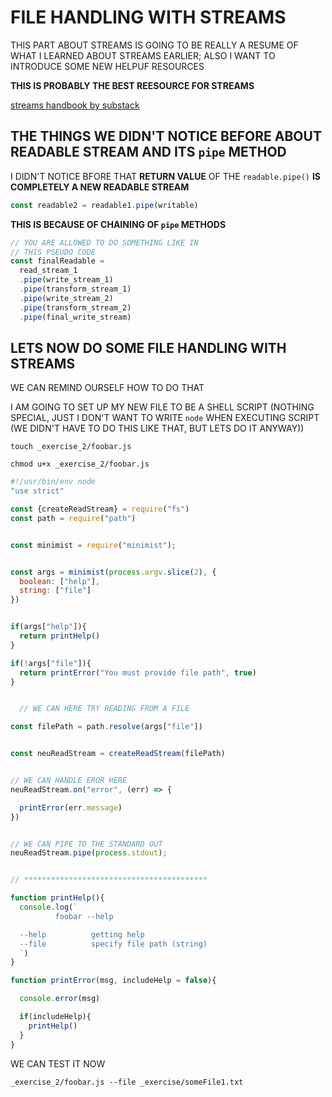 # FILE HANDLING WITH STREAMS

THIS PART ABOUT STREAMS IS GOING TO BE REALLY A RESUME OF WHAT I LEARNED ABOUT STREAMS EARLIER; ALSO I WANT TO INTRODUCE SOME NEW HELPUF RESOURCES

**THIS IS PROBABLY THE BEST REESOURCE FOR STREAMS**

[streams handbook by substack](https://github.com/substack/stream-handbook)

## THE THINGS WE DIDN'T NOTICE BEFORE ABOUT READABLE STREAM AND ITS `pipe` METHOD

I DIDN'T NOTICE BFORE THAT **RETURN VALUE** OF THE `readable.pipe()` **IS COMPLETELY A NEW READABLE STREAM** 

```js
const readable2 = readable1.pipe(writable)
```

**THIS IS BECAUSE OF CHAINING OF `pipe` METHODS**

```js
// YOU ARE ALLOWED TO DO SOMETHING LIKE IN
// THIS PSEUDO CODE
const finalReadable = 
  read_stream_1
  .pipe(write_stream_1)
  .pipe(transform_stream_1)
  .pipe(write_stream_2)
  .pipe(transform_stream_2)
  .pipe(final_write_stream)
```

## LETS NOW DO SOME FILE HANDLING WITH STREAMS

WE CAN REMIND OURSELF HOW TO DO THAT

I AM GOING TO SET UP MY NEW FILE TO BE A SHELL SCRIPT (NOTHING SPECIAL, JUST I DON'T WANT TO WRITE `node` WHEN EXECUTING SCRIPT (WE DIDN'T HAVE TO DO THIS LIKE THAT, BUT LETS DO IT ANYWAY))

```
touch _exercise_2/foobar.js
```

```
chmod u+x _exercise_2/foobar.js
```

```js
#!/usr/bin/env node
"use strict"

const {createReadStream} = require("fs")
const path = require("path")


const minimist = require("minimist");


const args = minimist(process.argv.slice(2), {
  boolean: ["help"],
  string: ["file"]
})


if(args["help"]){
  return printHelp()
}

if(!args["file"]){
  return printError("You must provide file path", true)
}


  // WE CAN HERE TRY READING FROM A FILE

const filePath = path.resolve(args["file"])


const neuReadStream = createReadStream(filePath)


// WE CAN HANDLE EROR HERE
neuReadStream.on("error", (err) => {

  printError(err.message)
})


// WE CAN PIPE TO THE STANDARD OUT
neuReadStream.pipe(process.stdout);


// *****************************************

function printHelp(){
  console.log(`
          foobar --help

  --help          getting help
  --file          specify file path (string)
  `)
}

function printError(msg, includeHelp = false){

  console.error(msg)

  if(includeHelp){
    printHelp()
  }
}
```

WE CAN TEST IT NOW

```
_exercise_2/foobar.js --file _exercise/someFile1.txt
```



